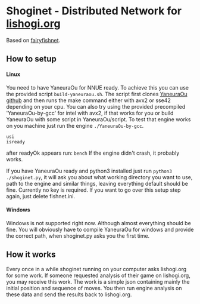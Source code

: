 # Shoginet - Distributed Network for [lishogi.org](lishogi.org)

Based on [fairyfishnet](https://github.com/gbtami/fairyfishnet).

## How to setup

#### Linux

You need to have YaneuraOu for NNUE ready. To achieve this you can use the provided script `build-yaneuraou.sh`. The script first clones [YaneuraOu github](https://github.com/yaneurao/YaneuraOu) and then runs the make command either with avx2 or sse42 depending on your cpu.
You can also try using the provided precompiled 'YaneuraOu-by-gcc' for intel with avx2, if that works for you or build YaneuraOu with some script in YaneuraOu/script.
To test that engine works on you machine just run the engine `./YaneuraOu-by-gcc`.

```
usi
isready
```
after readyOk appears run:
`bench`
If the engine didn't crash, it probably works.

If you have YaneuraOu ready and python3 installed just run `python3 ./shoginet.py`, it will ask you about what working directory you want to use, path to the engine and similar things, leaving everything default should be fine. Currently no key is required.
If you want to go over this setup step again, just delete fishnet.ini.

#### Windows

Windows is not supported right now. Although almost everything should be fine. You will obviously have to compile YaneuraOu for windows and provide the correct path, when shoginet.py asks you the first time.

## How it works

Every once in a while shoginet running on your computer asks lishogi.org for some work. If someone requested analysis of their game on lishogi.org, you may receive this work. The work is a simple json containing mainly the initial position and sequence of moves. You then run engine analysis on these data and send the results back to lishogi.org.
